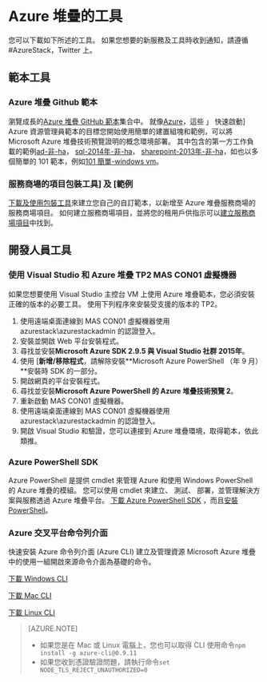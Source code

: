 <properties
    pageTitle="Azure 堆疊的工具和 PaaS 服務 |Microsoft Azure"
    description="瞭解如何開始使用 PaaS Azure 堆疊的服務。"
    services="azure-stack"
    documentationCenter=""
    authors="ErikjeMS"
    manager="byronr"
    editor=""/>

<tags
    ms.service="multiple"
    ms.workload="na"
    ms.tgt_pltfrm="na"
    ms.devlang="na"
    ms.topic="article"
    ms.date="09/26/2016"
    ms.author="erikje"/>

# <a name="tools-for-azure-stack"></a>Azure 堆疊的工具

您可以下載如下所述的工具。 如果您想要的新服務及工具時收到通知，請遵循 #AzureStack，Twitter 上。

## <a name="template-tools"></a>範本工具

### <a name="azure-stack-github-templates"></a>Azure 堆疊 Github 範本
瀏覽成長的[Azure 堆疊 GitHub 範本](https://github.com/Azure/AzureStack-QuickStart-Templates)集合中。 就像[Azure](https://github.com/Azure/azure-quickstart-templates)，這些 」 快速啟動] Azure 資源管理員範本的目標您開始使用簡單的建置組塊和範例，可以將 Microsoft Azure 堆疊技術預覽證明的概念環境部署。 其中包含的第一方工作負載的範例[ad-非-ha](https://github.com/Azure/AzureStack-QuickStart-Templates/tree/master/ad-non-ha)， [sql-2014年-非-ha](https://github.com/Azure/AzureStack-QuickStart-Templates/tree/master/sql-2014-non-ha)， [sharepoint-2013年-非-ha](https://github.com/Azure/AzureStack-QuickStart-Templates/tree/master/sharepoint-2013-non-ha)，如也以多個簡單的 101 範本，例如[101 簡單-windows vm](https://github.com/Azure/AzureStack-QuickStart-Templates/tree/master/101-simple-windows-vm)。


### <a name="marketplace-item-packaging-tool-and-sample"></a>服務商場的項目包裝工具] 及 [範例
[下載及使用包裝工具](http://www.aka.ms/azurestackmarketplaceitem)來建立您自己的自訂範本，以新增至 Azure 堆疊服務商場的服務商場項目。 如何建立服務商場項目，並將您的租用戶供指示可以[建立服務商場項目](azure-stack-create-and-publish-marketplace-item.md)中找到。

## <a name="developer-tools"></a>開發人員工具


### <a name="use-visual-studio-and-azure-stack-tp2-on-the-mas-con01-virtual-machine"></a>使用 Visual Studio 和 Azure 堆疊 TP2 MAS CON01 虛擬機器
如果您想要使用 Visual Studio 主控台 VM 上使用 Azure 堆疊範本，您必須安裝正確的版本的必要工具。 使用下列程序來安裝受支援的版本的 TP2。

1. 使用遠端桌面連線到 MAS CON01 虛擬機器使用 azurestack\azurestackadmin 的認證登入。
2. 安裝並開啟 Web 平台安裝程式。
3. 尋找並安裝**Microsoft Azure SDK 2.9.5 與 Visual Studio 社群 2015年**。
4. 使用 [**新增/移除程式**，請解除安裝**Microsoft Azure PowerShell （年 9 月）**安裝時 SDK 的一部分。
5. 開啟網頁的平台安裝程式。
6. 尋找並安裝**Microsoft Azure PowerShell 的 Azure 堆疊技術預覽 2**。 
7. 重新啟動 MAS CON01 虛擬機器。
8. 使用遠端桌面連線到 MAS CON01 虛擬機器使用 azurestack\azurestackadmin 的認證登入。
9. 開啟 Visual Studio 和驗證，您可以連接到 Azure 堆疊環境，取得範本，依此類推。 

### <a name="azure-powershell-sdk"></a>Azure PowerShell SDK
Azure PowerShell 是提供 cmdlet 來管理 Azure 和使用 Windows PowerShell 的 Azure 堆疊的模組。 您可以使用 cmdlet 來建立、 測試、 部署，並管理解決方案與服務透過 Azure 堆疊平台。
[下載 Azure PowerShell SDK](http://aka.ms/azStackPsh) ，而且[安裝 PowerShell](azure-stack-connect-powershell.md)。

### <a name="azure-cross-platform-command-line-interfaces"></a>Azure 交叉平台命令列介面
快速安裝 Azure 命令列介面 (Azure CLI) 建立及管理資源 Microsoft Azure 堆疊中的使用一組開啟來源命令介面為基礎的命令。

[下載 Windows CLI](http://aka.ms/azstack-windows-cli)

[下載 Mac CLI](http://aka.ms/azstack-linux-cli)

[下載 Linux CLI](http://aka.ms/azstack-mac-cli)

>[AZURE.NOTE]
>
> + 如果您是在 Mac 或 Linux 電腦上，您也可以取得 CLI 使用命令`npm install -g azure-cli@0.9.11`</br>
> + 如果您收到憑證驗證問題，請執行命令`set NODE_TLS_REJECT_UNAUTHORIZED=0`
